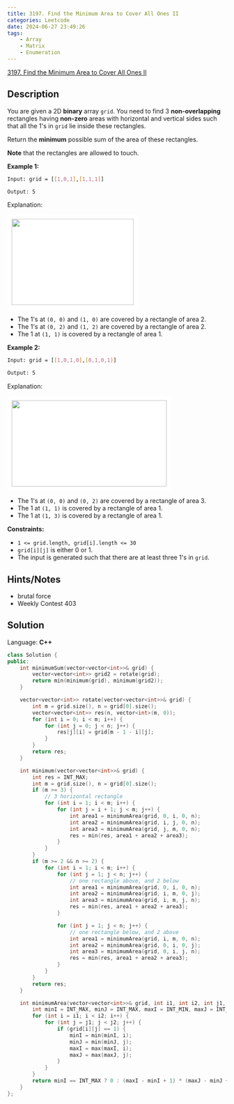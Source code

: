 ```yaml
---
title: 3197. Find the Minimum Area to Cover All Ones II
categories: Leetcode
date: 2024-06-27 23:49:26
tags:
    - Array
    - Matrix
    - Enumeration
---
```


[3197. Find the Minimum Area to Cover All Ones II](https://leetcode.com/problems/find-the-minimum-area-to-cover-all-ones-ii/description/)

## Description

You are given a 2D **binary** array `grid`. You need to find 3 **non-overlapping** rectangles having **non-zero** areas with horizontal and vertical sides such that all the 1's in `grid` lie inside these rectangles.

Return the **minimum** possible sum of the area of these rectangles.

**Note** that the rectangles are allowed to touch.

**Example 1:**

```bash
Input: grid = [[1,0,1],[1,1,1]]

Output: 5
```

Explanation:

<img alt="" src="https://assets.leetcode.com/uploads/2024/05/14/example0rect21.png" style="padding: 10px; background: rgb(255, 255, 255); border-radius: 0.5rem; width: 280px; height: 198px; --darkreader-inline-bgimage: initial; --darkreader-inline-bgcolor: #242729;" data-darkreader-inline-bgimage="" data-darkreader-inline-bgcolor="">

- The 1's at `(0, 0)` and `(1, 0)` are covered by a rectangle of area 2.
- The 1's at `(0, 2)` and `(1, 2)` are covered by a rectangle of area 2.
- The 1 at `(1, 1)` is covered by a rectangle of area 1.

**Example 2:**

```bash
Input: grid = [[1,0,1,0],[0,1,0,1]]

Output: 5
```

Explanation:

<img alt="" src="https://assets.leetcode.com/uploads/2024/05/14/example1rect2.png" style="padding: 10px; background: rgb(255, 255, 255); border-radius: 0.5rem; width: 356px; height: 198px; --darkreader-inline-bgimage: initial; --darkreader-inline-bgcolor: #242729;" data-darkreader-inline-bgimage="" data-darkreader-inline-bgcolor="">

- The 1's at `(0, 0)` and `(0, 2)` are covered by a rectangle of area 3.
- The 1 at `(1, 1)` is covered by a rectangle of area 1.
- The 1 at `(1, 3)` is covered by a rectangle of area 1.

**Constraints:**

- `1 <= grid.length, grid[i].length <= 30`
- `grid[i][j]` is either 0 or 1.
- The input is generated such that there are at least three 1's in `grid`.

## Hints/Notes

- brutal force
- Weekly Contest 403

## Solution

Language: **C++**

```C++
class Solution {
public:
    int minimumSum(vector<vector<int>>& grid) {
        vector<vector<int>> grid2 = rotate(grid);
        return min(minimum(grid), minimum(grid2));
    }

    vector<vector<int>> rotate(vector<vector<int>>& grid) {
        int m = grid.size(), n = grid[0].size();
        vector<vector<int>> res(n, vector<int>(m, 0));
        for (int i = 0; i < m; i++) {
            for (int j = 0; j < n; j++) {
                res[j][i] = grid[m - 1 - i][j];
            }
        }
        return res;
    }

    int minimum(vector<vector<int>>& grid) {
        int res = INT_MAX;
        int m = grid.size(), n = grid[0].size();
        if (m >= 3) {
            // 3 horizontal rectangle
            for (int i = 1; i < m; i++) {
                for (int j = i + 1; j < m; j++) {
                    int area1 = minimumArea(grid, 0, i, 0, n);
                    int area2 = minimumArea(grid, i, j, 0, n);
                    int area3 = minimumArea(grid, j, m, 0, n);
                    res = min(res, area1 + area2 + area3);
                }
            }
        }
        if (m >= 2 && n >= 2) {
            for (int i = 1; i < m; i++) {
                for (int j = 1; j < n; j++) {
                    // one rectangle above, and 2 below
                    int area1 = minimumArea(grid, 0, i, 0, n);
                    int area2 = minimumArea(grid, i, m, 0, j);
                    int area3 = minimumArea(grid, i, m, j, n);
                    res = min(res, area1 + area2 + area3);
                }

                for (int j = 1; j < n; j++) {
                    // one rectangle below, and 2 above
                    int area1 = minimumArea(grid, i, m, 0, n);
                    int area2 = minimumArea(grid, 0, i, 0, j);
                    int area3 = minimumArea(grid, 0, i, j, n);
                    res = min(res, area1 + area2 + area3);
                }
            }
        }
        return res;
    }

    int minimumArea(vector<vector<int>>& grid, int i1, int i2, int j1, int j2) {
        int minI = INT_MAX, minJ = INT_MAX, maxI = INT_MIN, maxJ = INT_MIN;
        for (int i = i1; i < i2; i++) {
            for (int j = j1; j < j2; j++) {
                if (grid[i][j] == 1) {
                    minI = min(minI, i);
                    minJ = min(minJ, j);
                    maxI = max(maxI, i);
                    maxJ = max(maxJ, j);
                }
            }
        }
        return minI == INT_MAX ? 0 : (maxI - minI + 1) * (maxJ - minJ + 1);
    }
};
```

